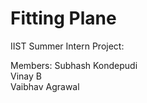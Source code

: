 # Fitting Plane
IIST Summer Intern Project:

Members:
Subhash Kondepudi  
Vinay B  
Vaibhav Agrawal  
